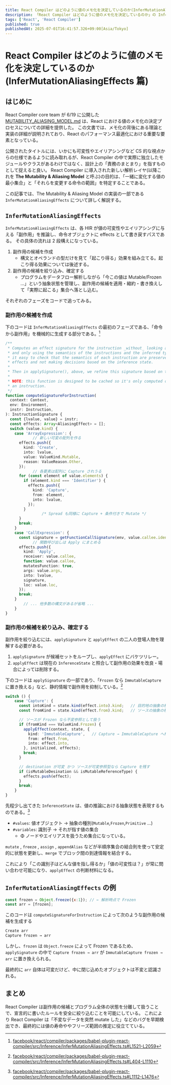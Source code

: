 ```yaml
---
title: React Compiler はどのように値のメモ化を決定しているのか(InferMutationAliasingEffects 篇)
description: 「React Compiler はどのように値のメモ化を決定しているのか」の InferMutationAliasingEffects 篇
tags: ['React', 'React Compiler']
published: true
publishedAt: 2025-07-01T16:41:57.326+09:00[Asia/Tokyo]
---
```


# React Compiler はどのように値のメモ化を決定しているのか(InferMutationAliasingEffects 篇)

## はじめに

React Compiler core team が 6/19 に公開した [MUTABILITY_ALIASING_MODEL.md](https://github.com/facebook/react/blob/94cf60bede7cd6685e07a4374d1e3aa90445130b/compiler/packages/babel-plugin-react-compiler/src/Inference/MUTABILITY_ALIASING_MODEL.md) は、React における値のメモ化の決定プロセスについての詳細を提供した。
この文書では、メモ化の背後にある理論と実装の詳細が説明されており、React のパフォーマンス最適化における重要な要素となっている。

公開されたタイトルには、いかにも可変性やエイリアシングなど CS 的な視点からの仕様であるように読み取れるが、React Compiler の中で実際に独立したモジュールやクラスがあるわけではなく、設計上の「責務のまとまり」を指すものとして捉えると良い。
React Compiler に導入された新しい解析レイヤ(以降これを **The Mutability & Aliasing Model** と呼ぶ)の目的は、「一緒に変化する値の最小集合」と「それらを変更する命令の範囲」を特定することである。

この記事では、The Mutability & Aliasing Model の実装の一部である `InferMutationAliasingEffects` について詳しく解説する。

## `InferMutationAliasingEffects`

`InferMutationAliasingEffects` は、各 HIR が値の可変性やエイリアシングに与える「副作用」を推論し、命令オブジェクトに effects として書き戻すパスである。
その具体の流れは 2 段構えになっている。

1. 副作用の候補を作成
   - 構文とオペランドの型だけを見て「起こり得る」効果を組み立てる。起こり得る効果については後述する。
2. 副作用の候補を絞り込み、確定する
   - プログラムをデータフロー解析しながら「今この値は Mutable/Frozen ...」という抽象状態を管理し、副作用の候補を適用・縮約・書き換えして「実際に起こる」集合へ落とし込む。

それぞれのフェーズをコードで追ってみる。

### 副作用の候補を作成

下のコードは `InferMutationAliasingEffects` の最初のフェーズである、「命令から副作用」を機械的に生成する部分である。[^1]
[^1]: [facebook/react/compiler/packages/babel-plugin-react-compiler/src/Inference/InferMutationAliasingEffects.ts#L1521-L2059](https://github.com/facebook/react/blob/811e203ed42c1a496790426a687d5045c473653d/compiler/packages/babel-plugin-react-compiler/src/Inference/InferMutationAliasingEffects.ts#L1521-L2059)

```ts:InferMutationAliasingEffects.ts
/**
 * Computes an effect signature for the instruction _without_ looking at the inference state,
 * and only using the semantics of the instructions and the inferred types. The idea is to make
 * it easy to check that the semantics of each instruction are preserved by describing only the
 * effects and not making decisions based on the inference state.
 *
 * Then in applySignature(), above, we refine this signature based on the inference state.
 *
 * NOTE: this function is designed to be cached so it's only computed once upon first visiting
 * an instruction.
 */
function computeSignatureForInstruction(
  context: Context,
  env: Environment,
  instr: Instruction,
): InstructionSignature {
  const {lvalue, value} = instr;
  const effects: Array<AliasingEffect> = [];
  switch (value.kind) {
    case 'ArrayExpression': {
			// 新しい可変の配列を作る
      effects.push({
        kind: 'Create',
        into: lvalue,
        value: ValueKind.Mutable,
        reason: ValueReason.Other,
      });
			// 各要素は配列に Capture されうる
      for (const element of value.elements) {
        if (element.kind === 'Identifier') {
          effects.push({
            kind: 'Capture',
            from: element,
            into: lvalue,
          });
        }
				/* Spread も同様に Capture + 条件付きで Mutate */
      }
      break;
    }
    case 'CallExpression': {
      const signature = getFunctionCallSignature(env, value.callee.identifier.type);
			// 関数呼び出しは Apply にまとめる
      effects.push({
        kind: 'Apply',
        receiver: value.callee,
        function: value.callee,
        mutatesFunction: true,
        args: value.args,
        into: lvalue,
        signature,
        loc: value.loc,
      });
      break;
    }
		// ... 他多数の構文があるが省略 ...
	}
}
```

### 副作用の候補を絞り込み、確定する

副作用を絞り込むには、`applySignature` と `applyEffect` の二人の登場人物を理解する必要がある。

1. `applySignature` が候補セットをループし、`applyEffect` にバケツリレー。
2. `applyEffect` は現在の `InferenceState` と照合して副作用の効果を改良・場合によっては削除する。

下のコードは `applySignature` の一部であり、「`Frozen` なら `ImmutableCapture` に置き換える」など、静的情報で副作用を抑制している。[^2]
[^2]: [facebook/react/compiler/packages/babel-plugin-react-compiler/src/Inference/InferMutationAliasingEffects.ts#L404-L1110](https://github.com/facebook/react/blob/811e203ed42c1a496790426a687d5045c473653d/compiler/packages/babel-plugin-react-compiler/src/Inference/InferMutationAliasingEffects.ts#L404-L1110)

```ts:InferMutationAliasingEffects.ts
switch () {
	case 'Capture': {
	  const intoKind = state.kind(effect.into).kind;   // 目的地の抽象の種別
	  const fromKind = state.kind(effect.from).kind;   // ソースの抽象の種別

	  // ソースが Frozen なら不変参照として扱う
	  if (fromKind === ValueKind.Frozen) {
	    applyEffect(context, state, {
	      kind: 'ImmutableCapture',   // Capture → ImmutableCapture へ格下げ
	      from: effect.from,
	      into: effect.into,
	    }, initialized, effects);
	    break;
	  }

	  // destination が可変 かつ ソースが可変参照型なら Capture を残す
	  if (isMutableDesination && isMutableReferenceType) {
	    effects.push(effect);
	  }
	  break;
	}
}
```

先程少し出てきた `InferenceState` は、値の推論における抽象状態を表現するものである。[^3]
[^3]: [facebook/react/compiler/packages/babel-plugin-react-compiler/src/Inference/InferMutationAliasingEffects.ts#L1112-L1476](https://github.com/facebook/react/blob/811e203ed42c1a496790426a687d5045c473653d/compiler/packages/babel-plugin-react-compiler/src/Inference/InferMutationAliasingEffects.ts#L1112-L1476)

- `#values`: 値オブジェクト -> 抽象の種別(`Mutable`,`Frozen`,`Primitive` ...)
- `#variables`: 識別子 -> それが指す値の集合
  - Φ ノードやエイリアスを扱うため集合になっている。

`mutate` , `freeze` , `assign` , `appendAlias` などが半順序集合の結合則を使って安定的に状態を更新し、`merge` でブロック間の到達情報を結合する。

これにより「この識別子はどんな値を指し得るか」「値の可変性は？」が常に問い合わせ可能になり、`applyEffect` の判断材料になる。

## `InferMutationAliasingEffects` の例

```js:sample.js
const frozen = Object.freeze({x:1}); // ← 解析時点で Frozen
const arr = [frozen];
```

このコードは `computeSignatureForInstruction` によって次のような副作用の候補を生成する

```text:sample.txt
Create arr
Capture frozen → arr
```

しかし、`frozen` は `Object.freeze` によって Frozen であるため、`applySignature` の中で `Capture frozen → arr` が `ImmutableCapture frozen → arr` に置き換えられる。

最終的に `arr` 自体は可変だけど、中に閉じ込めたオブジェクトは不変と認識される。

## まとめ

React Compiler は副作用の候補とプログラム全体の状態を分離して扱うことで、宣言的に書いたルールを安全に絞り込むことを可能にしている。
これにより React Compiler は「不変なデータを突然 mutate した」などのバグを早期検出でき、最終的には値の寿命ややフリーズ範囲の推定に役立てている。
